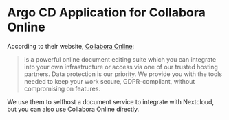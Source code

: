 # Argo CD Application for Collabora Online

According to their website, [Collabora Online](https://www.collaboraonline.com/):

> is a powerful online document editing suite which you can integrate into your own infrastructure or access via one of our trusted hosting partners.
> Data protection is our priority. We provide you with the tools needed to keep your work secure, GDPR-compliant, without compromising on features.

We use them to selfhost a document service to integrate with Nextcloud, but you can also use Collabora Online directly.
